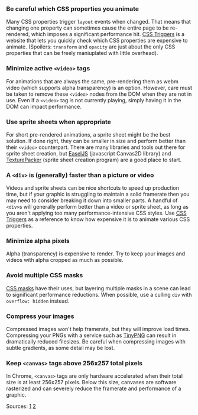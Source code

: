 ### Be careful which CSS properties you animate
Many CSS properties trigger `layout` events when changed. That means that changing one property can sometimes cause
the entire page to be re-rendered, which imposes a significant performance hit. [CSS Triggers](http://csstriggers.com/) is a website
that lets you quickly check which CSS properties are expensive to animate. (Spoilers: `transform` and `opacity` are just about the only
CSS properties that can be freely maniuplated with little overhead).

### Minimize active `<video>` tags
For animations that are always the same, pre-rendering them as webm video (which supports alpha transparency)
is an option. However, care must be taken to remove these `<video>` nodes from the DOM when they are not in use.
Even if a `<video>` tag is not currently playing, simply having it in the DOM can impact performance.

### Use sprite sheets when appropriate
For short pre-rendered animations, a sprite sheet might be the best solution.
If done right, they can be smaller in size and perform better than their `<video>` counterpart.
There are many libraries and tools out there for sprite sheet creation, but
[EaselJS](http://www.createjs.com/#!/EaselJS) (javascript Canvas2D library) and
[TexturePacker](https://www.codeandweb.com/texturepacker) (sprite sheet creation program) are a good place to start.

### A `<div>` is (generally) faster than a picture or video
Videos and sprite sheets can be nice shortcuts to speed up production time, but if your graphic is
struggling to maintain a solid framerate then you may need to consider breaking it down into smaller parts.
A handful of `<div>`s will generally perform better than a video or sprite sheet, as long as you aren't
applying too many performance-intensive CSS styles. Use [CSS Triggers](http://csstriggers.com/) as a reference to 
know how expensive it is to animate various CSS properties.

### Minimize alpha pixels
Alpha (transparency) is expensive to render. Try to keep your images and videos with alpha cropped as much as possible.

### Avoid multiple CSS masks
[CSS masks](http://www.html5rocks.com/en/tutorials/masking/adobe/) have their uses, but layering
multiple masks in a scene can lead to significant performance reductions.
When possible, use a culling `div` with `overflow: hidden` instead.

### Compress your images
Compressed images won't help framerate, but they will improve load times.
Compressing your PNGs with a service such as [TinyPNG](https://tinypng.com/) can result in dramatically
reduced filesizes. Be careful when compressing images with subtle gradients, as some detail may be lost.

### Keep `<canvas>` tags above 256x257 total pixels
In Chrome, `<canvas>` tags are only hardware accelerated when their total size is at least 256x257 pixels.
Below this size, canvases are software rasterized and can severely reduce the framerate and performance of a graphic.

Sources:
[1](https://groups.google.com/a/chromium.org/forum/#!topic/blink-dev/NPSQdiXSK4w) 
[2](https://chromium.googlesource.com/external/Webkit/+/f10c2d38aefd143134545e397bc49c8e305d3ba8/Source/WebCore/page/Settings.cpp#133)
